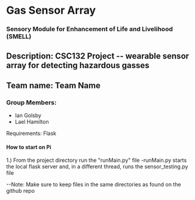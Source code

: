 # Gas Sensor Array

### Sensory Module for Enhancement of Life and Livelihood (SMELL)

## Description: CSC132 Project -- wearable sensor array for detecting hazardous gasses

## Team name: Team Name

### Group Members:
- Ian Golsby
- Lael Hamilton

Requirements: Flask

#### How to start on Pi
1.) From the project directory run the "runMain.py" file
  -runMain.py starts the local flask server and, in a different thread, runs the sensor_testing.py file

--Note: Make sure to keep files in the same directories as found on the github repo 
